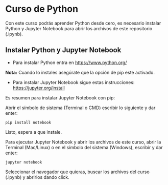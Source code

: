 # Curso de Python
Con este curso podrás aprender Python desde cero, es necesario instalar Python y Jupyter Notebook para abrir los archivos de este repositorio (.ipynb).

## Instalar Python y Jupyter Notebook

- Para instalar Python entra en https://www.python.org/

**Nota:** Cuando lo instales asegúrate que la opción de pip este activado.

- Para instalar Jupyter Notebook sigue estas instrucciones: https://jupyter.org/install 

Es resumen para instalar Jupyter Notebook con pip:

Abrir el símbolo de sistema (Terminal o CMD) escribir lo siguiente y dar enter:

```
pip install notebook
```

Listo, espera a que instale. 

Para ejecutar Jupyter Notebook y abrir los archivos de este curso, abrir la Terminal (Mac/Linux) o en el símbolo del sistema (Windows), escribir y dar enter:

```
jupyter notebook
```

Seleccionar el navegador que quieras, buscar los archivos del curso (.ipynb) y abrirlos dando click.

